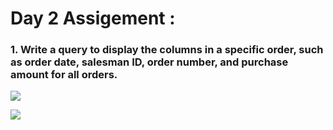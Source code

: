 # Day 2 Assigement :

### 1. Write a query to display the columns in a specific order, such as order date, salesman ID, order number, and purchase amount for all orders.

![](/images/a1.png)

![](/images/a1.png)
